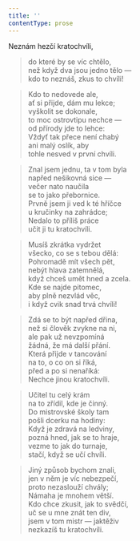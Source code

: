 ```yaml
---
title: ''
contentType: prose
---
```


Neznám hezčí kratochvíli,

> do které by se víc chtělo,  
> než když dva jsou jedno tělo —  
> kdo to neznáš, zkus to chvíli!

> Kdo to nedovede ale,  
> ať si přijde, dám mu lekce;  
> vyškolit se dokonale,  
> to moc ostrovtipu nechce —  
> od přírody jde to lehce:  
> Vždyť tak přece není chabý  
> ani malý oslík, aby  
> tohle nesved v první chvíli.

> Znal jsem jednu, ta v tom byla  
> napřed nešikovná sice —  
> večer nato naučila  
> se to jako přebornice.  
> Prvně jsem ji ved k té hříčce  
> u kručinky na zahrádce;  
> Nedalo to příliš práce  
> učit ji tu kratochvíli.

> Musíš zkrátka vydržet  
> všecko, co se s tebou dělá:  
> Pohromadě mít všech pět,  
> nebýt hlava zatemnělá,  
> když chceš umět hned a zcela.  
> Kde se najde pitomec,  
> aby plně nezvlád věc,  
> i když cvik snad trvá chvíli!

> Zdá se to být napřed dřina,  
> než si člověk zvykne na ni,  
> ale pak už nevzpomíná  
> žádná, že má další přání.  
> Která přijde v tancování  
> na to, o co on si říká,  
> před a po si nenaříká:  
> Nechce jinou kratochvíli.

> Učitel tu celý krám  
> na to zřídil, kde je činný.  
> Do mistrovské školy tam  
> pošli dcerku na hodiny:  
> Když je zdravá na ledviny,  
> pozná hned, jak se to hraje,  
> vezme to jak do turnaje,  
> stačí, když se učí chvíli.

> Jiný způsob bychom znali,  
> jen v něm je víc nebezpečí,  
> proto nezaslouží chvály;  
> Námaha je mnohem větší.  
> Kdo chce zkusit, jak to svědčí,  
> uč se u mne znát ten div,  
> jsem v tom mistr — jaktěživ  
> nezkazíš tu kratochvíli.
